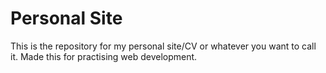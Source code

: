 # Personal Site
This is the repository for my personal site/CV or whatever you want to call it.
Made this for practising web development.
